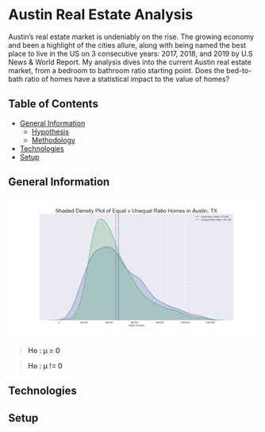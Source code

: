 # Austin Real Estate Analysis

Austin’s real estate market is undeniably on the rise.  The growing economy and been a highlight of the cities allure, along with being named the best place to live in the US on 3 consecutive years: 2017, 2018, and 2019 by U.S News & World Report.  My analysis dives into the current Austin real estate market, from a bedroom to bathroom ratio starting point.  Does the bed-to-bath ratio of homes have a statistical impact to the value of homes?   


## Table of Contents

* [General Information](#general-information)
    * [Hypothesis](#hypothesis)
    * [Methodology](#methodology)
* [Technologies](#technologies)
* [Setup](#setup)


## General Information

![](images/distributions.png)

>**Ho : μ = 0**

>**Ho : μ != 0**

## Technologies


## Setup